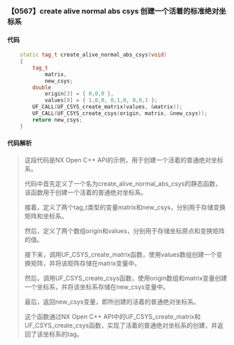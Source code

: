 ### 【0567】create alive normal abs csys 创建一个活着的标准绝对坐标系

#### 代码

```cpp
    static tag_t create_alive_normal_abs_csys(void)  
    {  
        tag_t  
            matrix,  
            new_csys;  
        double  
            origin[3] = { 0,0,0 },  
            values[9] = { 1,0,0, 0,1,0, 0,0,1 };  
        UF_CALL(UF_CSYS_create_matrix(values, &matrix));  
        UF_CALL(UF_CSYS_create_csys(origin, matrix, &new_csys));  
        return new_csys;  
    }

```

#### 代码解析

> 这段代码是NX Open C++ API的示例，用于创建一个活着的普通绝对坐标系。
>
> 代码中首先定义了一个名为create_alive_normal_abs_csys的静态函数，该函数用于创建一个活着的普通绝对坐标系。
>
> 接着，定义了两个tag_t类型的变量matrix和new_csys，分别用于存储变换矩阵和坐标系。
>
> 然后，定义了两个数组origin和values，分别用于存储坐标原点和变换矩阵的值。
>
> 接下来，调用UF_CSYS_create_matrix函数，使用values数组创建一个变换矩阵，并将该矩阵存储在matrix变量中。
>
> 然后，调用UF_CSYS_create_csys函数，使用origin数组和matrix变量创建一个坐标系，并将该坐标系存储在new_csys变量中。
>
> 最后，返回new_csys变量，即所创建的活着的普通绝对坐标系。
>
> 这个函数通过NX Open C++ API中的UF_CSYS_create_matrix和UF_CSYS_create_csys函数，实现了活着的普通绝对坐标系的创建，并返回了该坐标系的tag。
>
